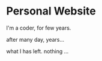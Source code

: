 # Personal Website

I'm a coder, for few years.

after many day, years...

what I has left. nothing ...